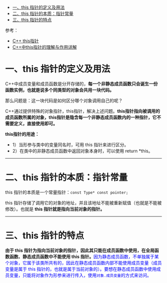 - [一、this 指针的定义及用法](#一this-指针的定义及用法)
- [二、this 指针的本质：指针常量](#二this-指针的本质指针常量)
- [三、this 指针的特点](#三this-指针的特点)


参考：

* [C++ this指针](https://blog.csdn.net/qq_21989927/article/details/111474451)
* [C++中this指针的理解与作用详解](https://zhuanlan.zhihu.com/p/95735331)

# 一、this 指针的定义及用法

C++中成员变量和成员函数是分开存储的，**每一个非静态成员函数只会诞生一份函数实例，也就是说多个同类型的对象会共用一块代码。**

那么问题是：这一块代码是如何区分哪个对象调用自己的呢？

C++通过提供特殊的对象指针，this指针，解决上述问题。**this指针指向被调用的成员函数所属的对象，this指针是隐含每一个非静态成员函数内的一种指针，它不需要定义，直接使用即可。**

**this指针的用途：**

* 1）当形参与类中的变量同名时，可用 this 指针来进行区分。
* 2）在类中的非静态成员函数中返回对象本身时，可以使用 return *this。

***



# 二、this 指针的本质：指针常量

this 指针的本质是一个常量指针：`const Type* const pointer;`

this 指针存储了调用它的对象的地址，并且该地址不能被重新赋值（也就是不能被修改）。也就是 **this 指针就是指向当前对象的指针。**

***



# 三、this 指针的特点

**由于 this 指针为指向当前对象的指针，因此其只能在成员函数中使用，在全局函数函数、静态成员函数中不能使用 this 指针。**<font color=blue>因为静态成员函数，不单独属于某个对象，它属于该类所共有的，因此在静态成员函数内部不能使用成员变量（成员变量是属于 this 指针的，也就是属于当前对象的）。要想在静态成员函数中使用成员变量，只能将对象作为形参来进行传入，使用`对象.成员变量`的方式来访问。</font>

